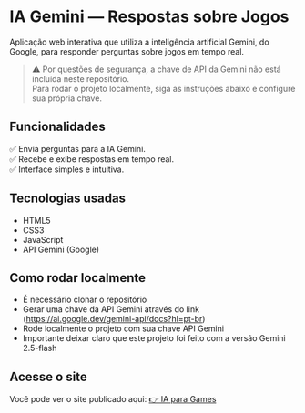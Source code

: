 # IA Gemini — Respostas sobre Jogos

Aplicação web interativa que utiliza a inteligência artificial Gemini, do Google, para responder perguntas sobre jogos em tempo real.

> ⚠️ Por questões de segurança, a chave de API da Gemini não está incluída neste repositório.  
> Para rodar o projeto localmente, siga as instruções abaixo e configure sua própria chave.


## Funcionalidades

✅ Envia perguntas para a IA Gemini.  
✅ Recebe e exibe respostas em tempo real.  
✅ Interface simples e intuitiva.  


## Tecnologias usadas

- HTML5
- CSS3
- JavaScript
- API Gemini (Google)


## Como rodar localmente

- É necessário clonar o repositório
- Gerar uma chave da API Gemini através do link (https://ai.google.dev/gemini-api/docs?hl=pt-br)
- Rode localmente o projeto com sua chave API Gemini
- Importante deixar claro que este projeto foi feito com a versão Gemini 2.5-flash

## Acesse o site

Você pode ver o site publicado aqui: [👉 IA para Games](https://ramonkerber.github.io/ia-gemini-games/)
